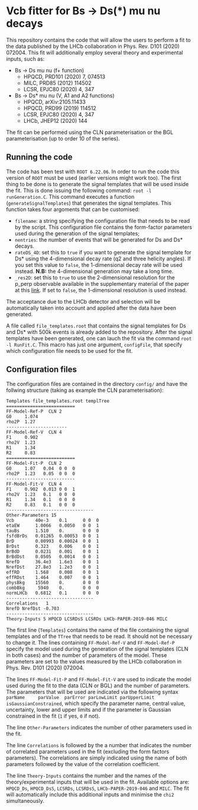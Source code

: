 # Vcb fitter for Bs -> Ds(*) mu nu decays
This repository contains the code that will allow the users to perform a fit to the data published by the LHCb collaboration in Phys. Rev. D101 (2020) 072004. This fit will additionally employ several theory and experimental inputs, such as:
* Bs -> Ds mu nu (f+ function)
  * HPQCD, PRD101 (2020) 7, 074513
  * MILC, PRD85 (2012) 114502
  * LCSR, EPJC80 (2020) 4, 347
* Bs -> Ds* mu nu (V, A1 and A2 functions)
  * HPQCD, arXiv:2105.11433
  * HPQCD, PRD99 (2019) 114512
  * LCSR, EPJC80 (2020) 4, 347
  * LHCb, JHEP12 (2020) 144

The fit can be performed using the CLN parameterisation or the BGL parameterisation (up to order 10 of the series).

## Running the code
The code has been test with `ROOT 6.22.06`. In order to run the code this version of `ROOT` must be used (earlier versions might work too).
The first thing to be done is to generate the signal templates that will be used inside the fit. This is done issuing the following command: `root -l runGeneration.C`. This command executes a function (`generateSignalTemplates`) that generates the signal templates. This function takes four argoments that can be customised:
* `filename`: a string specifying the configuration file that needs to be read by the script. This configuration file contains the form-factor parameters used during the generation of the signal templates;
* `nentries`: the number of events that will be generated for Ds and Ds* decays.
* `rateDS_4D`: set this to `true` if you want to generate the signal template for Ds* using the 4-dimensional decay rate (q2 and three helicity angles). If you set this value to `false`, the 1-dimensional decay rate will be used instead. **N.B:** the 4-dimensional generation may take a long time.
* `_res2D`: set this to `true` to use the 2-dimensional resolution for the p_perp observable available in the supplementary material of the paper at this [link](http://cds.cern.ch/record/2706102/files/). If set to `false`, the 1-dimensional resolution is used instead.

The acceptance due to the LHCb detector and selection will be automatically taken into account and applied after the data have been generated.

A file called `file_templates.root` that contains the signal templates for Ds and Ds* with 500k events is already added to the repository.
After the signal templates have been generated, one can lauch the fit via the command `root -l RunFit.C`. This macro has just one argument, `configFile`, that specify which configuration file needs to be used for the fit.

## Configuration files
The configuration files are contained in the directory `config/` and have the follwing structure (taking as example the CLN parameterisation):

```
Templates file_templates.root templTree 
==========================
FF-Model-Ref-P  CLN 2 
G0     1.074
rho2P  1.27 
-----------------------
FF-Model-Ref-V  CLN 4 
F1     0.902
rho2V  1.23 
R1     1.34 
R2     0.83
==========================
FF-Model-Fit-P  CLN 2
G0     1.07   0.04  0 0  0
rho2P  1.23   0.05  0 0  0
--------------------------  
FF-Model-Fit-V  CLN 4
F1     0.902  0.013 0 0  1
rho2V  1.23   0.1   0 0  0  
R1     1.34   0.1   0 0  0 
R2     0.83   0.1   0 0  0
---------------------------------
Other-Parameters 15
Vcb        40e-3    0.1      0 0  0
etaEW      1.0066   0.0050   0 0  1
tauBs      1.510    0.       0 0  0
fsfdBrDs   0.01265  0.00053  0 0  1  
BrD        0.00993  0.00024  0 0  1
BrDst      0.323    0.006    0 0  1
BrBdD      0.0231   0.001    0 0  1
BrBdDst    0.0505   0.0014   0 0  1
NrefD      36.4e3   1.6e3    0 0  1
NrefDst    27.8e3   1.2e3    0 0  1  
effRD      1.568    0.008    0 0  1
effRDst    1.464    0.007    0 0  1
physBkg    15560    0.       0 0  0
combBkg     5940    0.       0 0  0
normLHCb   0.6812   0.1      0 0  0
---------------------------------
Correlations   1
NrefD NrefDst -0.703
---------------------------------
Theory-Inputs 5 HPQCD LCSRDsS LCSRDs LHCb-PAPER-2019-046 MILC

```
The first line (`Templates`) contains the name of the file containing the signal templates and of the `TTree` that needs to be read. It should not be necessary to change it. The lines containing `FF-Model-Ref-V` and `FF-Model-Ref-P` specify the model used during the generation of the signal templates (CLN in both cases) and the number of parameters of the model. These parameters are set to the values measured by the LHCb collaboration in Phys. Rev. D101 (2020) 072004. 


The lines `FF-Model-Fit-P` and `FF-Model-Fit-V` are used to indicate the model used during the fit to the data (CLN or BGL) and the number of parameters. The parameters that will be used are indicated via the following syntax `parName     parValue  parError parLowLimit parUpperLimit  isGaussianConstrained`, which specify the parameter name, central value, uncertainty, lower and upper limits and if the parameter is Gaussian constrained in the fit (`1` if yes, `0` if not). 


The line `Other-Parameters` indicates the number of other parameters used in the fit.

The line `Correlations` is followed by the a number that indicates the number of correlated parameters used in the fit (excluding the form factors parameters). The correlations are simply indicated using the name of both parameters followed by the value of the correlation coefficient.

The line `Theory-Inputs` contains the number and the names of the theory/experimental inputs that will be used in the fit. Available options are: `HPQCD_Ds`, `HPQCD_DsS`, `LCSRDs`, `LCSRDsS`, `LHCb-PAPER-2019-046` and `MILC`. The fit will automatically include this additional inputs and minimise the `chi2` simultaneously.




